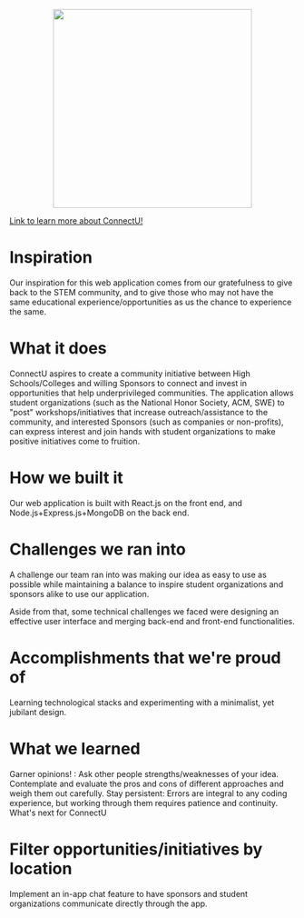 <p align="center">
 <img src="https://github.com/vaishunall/hackutd/blob/main/AnimatedLogoConnectU.gif" width="350">
 </p>
  
[Link to learn more about ConnectU!](https://docs.google.com/presentation/d/1dnVkeHY9S6V0jTlsrWAKJYyWWqS-yi-ODcOICLYQ0ZU/edit?usp=sharing)

# Inspiration

Our inspiration for this web application comes from our gratefulness to give back to the STEM community, and to give those who may not have the same educational experience/opportunities as us the chance to experience the same.

# What it does

ConnectU aspires to create a community initiative between High Schools/Colleges and willing Sponsors to connect and invest in opportunities that help underprivileged communities. The application allows student organizations (such as the National Honor Society, ACM, SWE) to "post" workshops/initiatives that increase outreach/assistance to the community, and interested Sponsors (such as companies or non-profits), can express interest and join hands with student organizations to make positive initiatives come to fruition.

# How we built it

Our web application is built with React.js on the front end, and Node.js+Express.js+MongoDB on the back end.

# Challenges we ran into

A challenge our team ran into was making our idea as easy to use as possible while maintaining a balance to inspire student organizations and sponsors alike to use our application.

Aside from that, some technical challenges we faced were designing an effective user interface and merging back-end and front-end functionalities.

# Accomplishments that we're proud of

Learning technological stacks and experimenting with a minimalist, yet jubilant design.

# What we learned

Garner opinions! : Ask other people strengths/weaknesses of your idea. Contemplate and evaluate the pros and cons of different approaches and weigh them out carefully.
Stay persistent: Errors are integral to any coding experience, but working through them requires patience and continuity.
What's next for ConnectU

# Filter opportunities/initiatives by location
Implement an in-app chat feature to have sponsors and student organizations communicate directly through the app.
